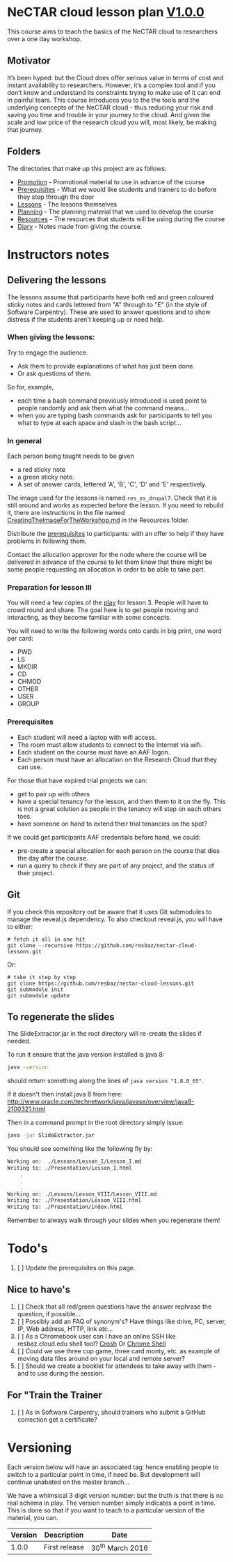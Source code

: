 # NeCTAR cloud lesson plan [V1.0.0](#versioning)

This course aims to teach the basics of the NeCTAR cloud to researchers over a one day workshop.

## Motivator

It’s been hyped: but the Cloud does offer serious value in terms of cost and instant availability to researchers.
However, it’s a complex tool and if you don’t know and understand its constraints trying to make use of it can end
in painful tears. This course introduces you to the the tools and the underlying concepts of the NeCTAR cloud -
thus reducing your risk and saving you time and trouble in your journey to the cloud. And given the scale and low price 
of the research cloud you will, most likely, be making that journey.

## Folders

The directories that make up this project are as follows:

* [Promotion](Promotion/README.md) - Promotional material to use in advance of the course
* [Prerequisites](Prerequisites/) - What we would like students and trainers to do before they step through the door
* [Lessons](Lessons/) - The lessons themselves
* [Planning](Planning/Lessons.md) - The planning material that we used to develop the course
* [Resources](Resources/) - The resources that students will be using during the course
* [Diary](Dairy/) - Notes made from giving the course.

# Instructors notes

## Delivering the lessons

The lessons assume that participants have both red and green coloured sticky notes and cards lettered from "A" through
to "E" (in the style of Software Carpentry). These are used to answer questions and to show distress if the students
aren't keeping up or need help.

### When giving the lessons:

Try to engage the audience.  

* Ask them to provide explanations of what has just been done.
* Or ask questions of them. 

So for, example, 

* each time a bash command previously introduced is used point to people randomly and ask them what the command means...
* when you are typing bash commands ask for participants to tell you what to type at each space and slash in 
  the bash script...
  

### In general

Each person being taught needs to be given 

* a red sticky note 
* a green sticky note.
* A set of answer cards, lettered 'A', 'B', 'C', 'D' and 'E' respectively.

The image used for the lessons is named `res_os_drupal7`. Check that it is still around and works
as expected before the lesson. If you need to rebuild it, there are instructions in the file
named [CreatingTheImageForTheWorkshop.md](Resources/CreatingTheImageForTheWorkshop.md) in the Resources
folder.

Distribute the [prerequisites](../Prerequisites/README.md) to participants: with an offer to help
if they have problems in following them.

Contact the allocation approver for the node where the course will be delivered in advance of the course to
let them know that there might be some people requesting an allocation in order to be able to take part.

### Preparation for lesson III

You will need a few copies of the [play](https://github.com/resbaz/nectar-cloud-lessons/blob/master/Resources/Play.md) for lesson 3.
People will have to crowd round and share. The goal here is to get people moving and interacting, as they become 
familiar with some concepts.

You will need to write the following words onto cards in big print, one word per card:

* PWD
* LS
* MKDIR
* CD
* CHMOD
* OTHER
* USER
* GROUP


### Prerequisites

* Each student will need a laptop with wifi access.
* The room must allow students to connect to the Internet via wifi. 
* Each student on the course must have an AAF logon.
* Each person must have an allocation on the Research Cloud that they can use.

For those that have expired trial projects we can:

* get to pair up with others
* have a special tenancy for the lesson, and then them to it on the fly. 
  This is not a great solution as people in the tenancy will step on each others toes.
* have someone on hand to extend their trial tenancies on the spot?

If we could get participants AAF credentials before hand, we could:

* pre-create a special allocation for each person on the course that dies the day after the course.
* run a query to check if they are part of any project, and the status of their project.


## Git

If you check this repository out be aware that it uses Git submodules to manage the reveal.js dependency.
To also checkout reveal.js, you will have to either:

    # fetch it all in one hit
    git clone --recursive https://github.com/resbaz/nectar-cloud-lessons.git

Or:

    # take it step by step
    git clone https://github.com/resbaz/nectar-cloud-lessons.git
    git submodule init
    git submodule update

## To regenerate the slides

The SlideExtractor.jar in the root directory will re-create the slides if needed.

To run it ensure that the java version installed is java 8:

```bash
java -version
```

should return something along the lines of `java version "1.8.0_65"`.

If it doesn't then install java 8 from here: http://www.oracle.com/technetwork/java/javase/overview/java8-2100321.html

Then in a command prompt in the root directory simply issue:

```bash
java -jar SlideExtractor.jar
```

You should see something like the following fly by:

```bash
Working on:  ./Lessons/Lesson_I/Lesson_I.md
Writing to: ./Presentation/Lesson_1.html
    .
    .
    .
Working on: ./Lessons/Lesson_VIII/Lesson_VIII.md
Writing to: ./Presentation/Lesson_VIII.html
Writing to: ./Presentation/index.html
```

Remember to always walk through your slides when you regenerate them!


# Todo's

1. [ ] Update the prerequisites on this page.

## Nice to have's

1. [ ] Check that all red/green questions have the answer rephrase the question, if possible...
1. [ ] Possibly add an FAQ of synonym's? Have things like drive, PC, server, IP, Web address, HTTP, link etc...
1. [ ] As a Chromebook user can I have an online SSH like resbaz.cloud.edu shell tool?
       [Crosh](http://www.howtogeek.com/170648/10-commands-included-in-chrome-oss-hidden-crosh-shell/)
       Or [Chrome Shell](https://chrome.google.com/webstore/detail/secure-shell/pnhechapfaindjhompbnflcldabbghjo)
1. [ ] Could we use three cup game, three card monty, etc. as example of moving data files around on your local and 
       remote server?
1. [ ] Should we create a booklet for attendees to take away with them - and to use during the session.

## For "Train the Trainer

1. [ ] As in Software Carpentry, should trainers who submit a GitHub correction get a certificate?

# Versioning

Each version below will have an associated tag: hence enabling people to switch to a particular
point in time, if need be. But development will continue unabated on the master branch...

We have a whimsical 3 digit version number: but the truth is that there is no real schema in play.
The version number simply indicates a point in time. This is done so that if you want to teach
to a particular version of the material, you can.

| Version | Description | Date |
| ------- | ----------- | ---- |
| 1.0.0   | First release | 30<sup>th</sup> March 2016 |